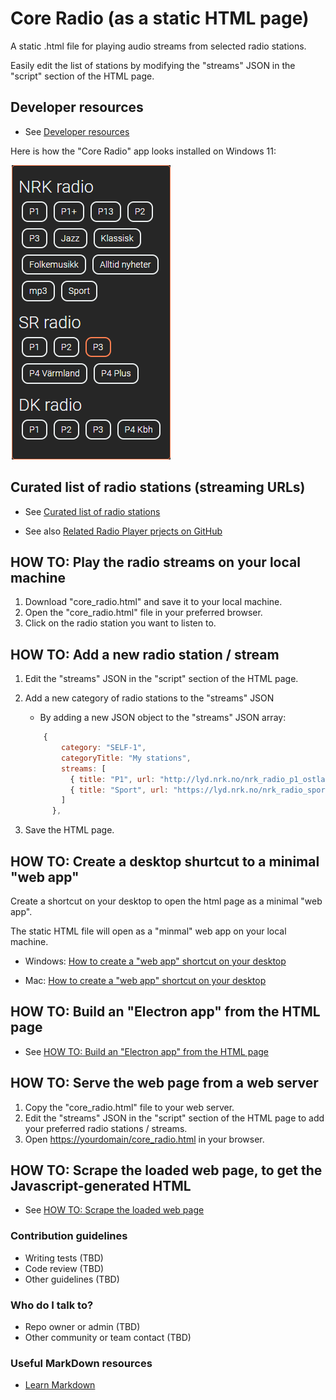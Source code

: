 # Core Radio (as a static HTML page)

A static .html file for playing audio streams from selected radio stations.

Easily edit the list of stations by modifying the "streams" JSON in the "script" section of the HTML page.

## Developer resources

* See [Developer resources](docs_DEV/README.md)

Here is how the "Core Radio" app looks installed on Windows 11:

![Radio Streams Player](./docs/SCREENSHOT_Core_Radio__as_web_app.png)

## Curated list of radio stations (streaming URLs)

* See [Curated list of radio stations](./docs/curated_list_of_radio_stations.md)

* See also [Related Radio Player prjects on GitHub](./docs/related_radio_player_projects.md)

## HOW TO: Play the radio streams on your local machine

1. Download "core_radio.html" and save it to your local machine.
2. Open the "core_radio.html" file in your preferred browser.
3. Click on the radio station you want to listen to.

## HOW TO: Add a new radio station / stream

1. Edit the "streams" JSON in the "script" section of the HTML page.

2. Add a new category of radio stations to the "streams" JSON

   * By adding a new JSON object to the "streams" JSON array:

    ```javascript
        {
            category: "SELF-1",
            categoryTitle: "My stations",
            streams: [
              { title: "P1", url: "http://lyd.nrk.no/nrk_radio_p1_ostlandssendingen_aac_h", type: "audio/aac" },
              { title: "Sport", url: "https://lyd.nrk.no/nrk_radio_sport_aac_h", type: "audio/aac" }
            ]
          },
    ```

3. Save the HTML page.

## HOW TO: Create a desktop shurtcut to a minimal "web app"

Create a shortcut on your desktop to open the html page as a minimal "web app".

The static HTML file will open as a "minmal" web app on your local machine.

* Windows: [How to create a "web app" shortcut on your desktop](docs/how_to__create_a_desktop_shortcut_on_Windows.md)

* Mac: [How to create a "web app" shortcut on your desktop](docs/how_to__create_a_desktop_shortcut_on_Mac.md)

## HOW TO: Build an "Electron app" from the HTML page

* See [HOW TO: Build an "Electron app" from the HTML page](build__electron_app_from_html_page/README.md)

## HOW TO: Serve the web page from a web server

1. Copy the "core_radio.html" file to your web server.
2. Edit the "streams" JSON in the "script" section of the HTML page to add your preferred radio stations / streams.
3. Open  <https://yourdomain/core_radio.html> in your browser.

## HOW TO: Scrape the loaded web page, to get the Javascript-generated HTML

* See [HOW TO: Scrape the loaded web page](build__scrape_loaded_html_page/README.md)

### Contribution guidelines

* Writing tests (TBD)
* Code review (TBD)
* Other guidelines (TBD)

### Who do I talk to?

* Repo owner or admin (TBD)
* Other community or team contact (TBD)

### Useful MarkDown resources

* [Learn Markdown](https://bitbucket.org/tutorials/markdowndemo)
